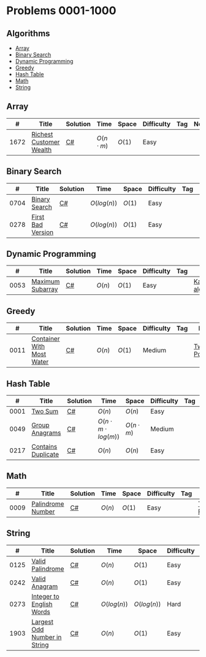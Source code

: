# Problems 0001-1000 <!-- omit from toc -->

## Algorithms <!-- omit from toc -->

- [Array](#array)
- [Binary Search](#binary-search)
- [Dynamic Programming](#dynamic-programming)
- [Greedy](#greedy)
- [Hash Table](#hash-table)
- [Math](#math)
- [String](#string)

## Array

|  #  | Title           |  Solution       |  Time           | Space           | Difficulty    | Tag          | Note|  
|-----|---------------- | --------------- | --------------- | --------------- | ------------- |--------------|-----|
|1672|[Richest Customer Wealth](https://leetcode.com/problems/richest-customer-wealth/)| [C#](./C%23/1672-Richest_Customer_Wealth.cs)| $O(n \cdot m)$| $O(1)$|Easy|||

## Binary Search

|  #  | Title           |  Solution       |  Time           | Space           | Difficulty    | Tag          | Note|  
|-----|---------------- | --------------- | --------------- | --------------- | ------------- |--------------|-----|
|0704|[Binary Search](https://leetcode.com/problems/binary-search/)| [C#](./C%23/0704-Binary_Search.cs)| $O(log(n))$| $O(1)$|Easy|||
|0278|[First Bad Version](https://leetcode.com/problems/first-bad-version/)| [C#](./C%23/0278-First_Bad_Version.cs)| $O(log(n))$| $O(1)$|Easy|||

## Dynamic Programming

|  #  | Title           |  Solution       |  Time           | Space           | Difficulty    | Tag          | Note|  
|-----|---------------- | --------------- | --------------- | --------------- | ------------- |--------------|-----|
|0053|[Maximum Subarray](https://leetcode.com/problems/maximum-subarray/)| [C#](./C%23/0053-Maximum_Subarray.cs)| $O(n)$| $O(1)$|Easy||[Kadane's algorithm](https://www.geeksforgeeks.org/largest-sum-contiguous-subarray/)|

## Greedy

|  #  | Title           |  Solution       |  Time           | Space           | Difficulty    | Tag          | Note|
|-----|---------------- | --------------- | --------------- | --------------- | ------------- |--------------|-----|
|0011|[Container With Most Water](https://leetcode.com/problems/container-with-most-water/)| [C#](./C%23/0011-Container_With_Most_Water.cs)| $O(n)$| $O(1)$|Medium||[Two Pointers](https://www.geeksforgeeks.org/two-pointers-technique/)|

## Hash Table

|  #  | Title           |  Solution       |  Time           | Space           | Difficulty    | Tag          | Note|  
|-----|---------------- | --------------- | --------------- | --------------- | ------------- |--------------|-----|
|0001|[Two Sum](https://leetcode.com/problems/two-sum/)| [C#](./C%23/0001-Two_Sum.cs)| $O(n)$| $O(n)$|Easy|||  
|0049|[Group Anagrams](https://leetcode.com/problems/group-anagrams/)| [C#](./C%23/0049-Group_Anagrams.cs)| $O(n \cdot  m \cdot log(m))$| $O(n \cdot m)$|Medium|||
|0217|[Contains Duplicate](https://leetcode.com/problems/contains-duplicate/)| [C#](./C%23/0217-Contains_Duplicate.cs)| $O(n)$| $O(n)$|Easy|||

## Math

|  #  | Title           |  Solution       |  Time           | Space           | Difficulty    | Tag          | Note|  
|-----|---------------- | --------------- | --------------- | --------------- | ------------- |--------------|-----|
|0009|[Palindrome Number](https://leetcode.com/problems/palindrome-number/)| [C#](./C%23/0009-Palindrome_Number.cs)| $O(n)$| $O(1)$|Easy||[Two Pointers](https://www.geeksforgeeks.org/two-pointers-technique/)|

## String

|  #  | Title           |  Solution       |  Time           | Space           | Difficulty    | Tag          | Note|  
|-----|---------------- | --------------- | --------------- | --------------- | ------------- |--------------|-----|
|0125|[Valid Palindrome](https://leetcode.com/problems/valid-palindrome/)| [C#](./C%23/0125-Valid_Palindrome.cs)| $O(n)$| $O(1)$|Easy||[Two Pointers](https://www.geeksforgeeks.org/two-pointers-technique/)|
|0242|[Valid Anagram](https://leetcode.com/problems/valid-anagram/)| [C#](./C%23/0242-Valid_Anagram.cs)| $O(n)$| $O(1)$|Easy|||
|0273|[Integer to English Words](https://leetcode.com/problems/integer-to-english-words/)| [C#](./C%23/0273-Integer_to_English_Words.cs)| $O(log(n))$| $O(log(n))$|Hard||Recursion|
|1903|[Largest Odd Number in String](https://leetcode.com/problems/largest-odd-number-in-string/)| [C#](./C%23/1903-Largest_Odd_Number_in_String.cs)| $O(n)$| $O(1)$|Easy|||
